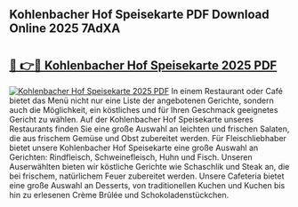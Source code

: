 ## Kohlenbacher Hof Speisekarte PDF Download Online 2025 7AdXA

# <h2><a href="http://gca09jc.nevu.top/?p=Kohlenbacher+Hof+Speisekarte">🔗 👉🔴 Kohlenbacher Hof Speisekarte 2025 PDF</a></h2>

[![Kohlenbacher Hof Speisekarte 2025 PDF](https://i.imgur.com/dBaPXMq.png)](http://gca09jc.nevu.top/?p=Kohlenbacher+Hof+Speisekarte)
In einem Restaurant oder Café bietet das Menü nicht nur eine Liste der angebotenen Gerichte, sondern auch die Möglichkeit, ein köstliches und für Ihren Geschmack geeignetes Gericht zu wählen. Auf der Kohlenbacher Hof Speisekarte unseres Restaurants finden Sie eine große Auswahl an leichten und frischen Salaten, die aus frischem Gemüse und Obst zubereitet werden. Für Fleischliebhaber bietet unsere Kohlenbacher Hof Speisekarte eine große Auswahl an Gerichten: Rindfleisch, Schweinefleisch, Huhn und Fisch. Unseren Auserwählten bieten wir köstliche Gerichte wie Schaschlik und Steak an, die bei frischem, natürlichem Feuer zubereitet werden. Unsere Cafeteria bietet eine große Auswahl an Desserts, von traditionellen Kuchen und Kuchen bis hin zu erlesenen Crème Brûlée und Schokoladenstückchen.
